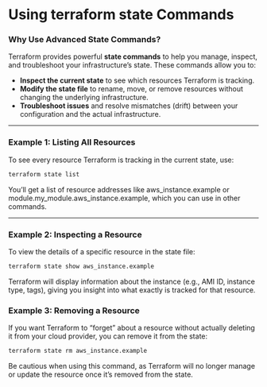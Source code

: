 # Using terraform state Commands

### Why Use Advanced State Commands?
Terraform provides powerful **state commands** to help you manage, inspect, and troubleshoot your infrastructure’s state. These commands allow you to:

- **Inspect the current state** to see which resources Terraform is tracking.  
- **Modify the state file** to rename, move, or remove resources without changing the underlying infrastructure.  
- **Troubleshoot issues** and resolve mismatches (drift) between your configuration and the actual infrastructure.

---

### Example 1: Listing All Resources
To see every resource Terraform is tracking in the current state, use:

```bash
terraform state list
```

You’ll get a list of resource addresses like aws_instance.example or module.my_module.aws_instance.example, which you can use in other commands.

---

### Example 2: Inspecting a Resource

To view the details of a specific resource in the state file:

```bash
terraform state show aws_instance.example
```

Terraform will display information about the instance (e.g., AMI ID, instance type, tags), giving you insight into what exactly is tracked for that resource.

### Example 3: Removing a Resource

If you want Terraform to “forget” about a resource without actually deleting it from your cloud provider, you can remove it from the state:

```bash
terraform state rm aws_instance.example
```

Be cautious when using this command, as Terraform will no longer manage or update the resource once it’s removed from the state.
